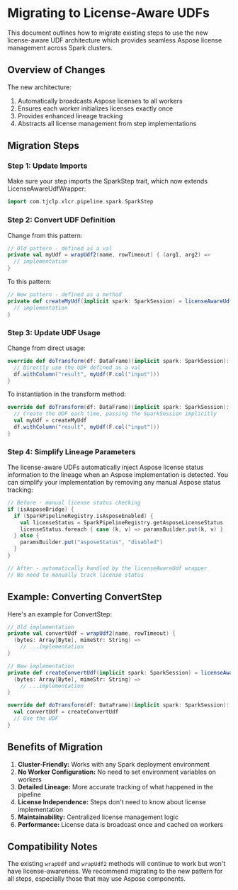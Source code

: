 # Migrating to License-Aware UDFs

This document outlines how to migrate existing steps to use the new license-aware UDF architecture which provides seamless Aspose license management across Spark clusters.

## Overview of Changes

The new architecture:

1. Automatically broadcasts Aspose licenses to all workers
2. Ensures each worker initializes licenses exactly once
3. Provides enhanced lineage tracking
4. Abstracts all license management from step implementations

## Migration Steps

### Step 1: Update Imports

Make sure your step imports the SparkStep trait, which now extends LicenseAwareUdfWrapper:

```scala
import com.tjclp.xlcr.pipeline.spark.SparkStep
```

### Step 2: Convert UDF Definition

Change from this pattern:

```scala
// Old pattern - defined as a val
private val myUdf = wrapUdf2(name, rowTimeout) { (arg1, arg2) =>
  // implementation
}
```

To this pattern:

```scala
// New pattern - defined as a method
private def createMyUdf(implicit spark: SparkSession) = licenseAwareUdf2(name, rowTimeout) { (arg1, arg2) =>
  // implementation
}
```

### Step 3: Update UDF Usage

Change from direct usage:

```scala
override def doTransform(df: DataFrame)(implicit spark: SparkSession): DataFrame = {
  // Directly use the UDF defined as a val
  df.withColumn("result", myUdf(F.col("input")))
}
```

To instantiation in the transform method:

```scala
override def doTransform(df: DataFrame)(implicit spark: SparkSession): DataFrame = {
  // Create the UDF each time, passing the SparkSession implicitly
  val myUdf = createMyUdf
  df.withColumn("result", myUdf(F.col("input")))
}
```

### Step 4: Simplify Lineage Parameters

The license-aware UDFs automatically inject Aspose license status information to the lineage when an Aspose implementation is detected. You can simplify your implementation by removing any manual Aspose status tracking:

```scala
// Before - manual license status checking
if (isAsposeBridge) {
  if (SparkPipelineRegistry.isAsposeEnabled) {
    val licenseStatus = SparkPipelineRegistry.getAsposeLicenseStatus
    licenseStatus.foreach { case (k, v) => paramsBuilder.put(k, v) }
  } else {
    paramsBuilder.put("asposeStatus", "disabled")
  }
}

// After - automatically handled by the licenseAwareUdf wrapper
// No need to manually track license status
```

## Example: Converting ConvertStep

Here's an example for ConvertStep:

```scala
// Old implementation
private val convertUdf = wrapUdf2(name, rowTimeout) {
  (bytes: Array[Byte], mimeStr: String) => 
    // ...implementation
}

// New implementation
private def createConvertUdf(implicit spark: SparkSession) = licenseAwareUdf2(name, rowTimeout) {
  (bytes: Array[Byte], mimeStr: String) => 
    // ...implementation
}

override def doTransform(df: DataFrame)(implicit spark: SparkSession): DataFrame = {
  val convertUdf = createConvertUdf
  // Use the UDF
}
```

## Benefits of Migration

1. **Cluster-Friendly:** Works with any Spark deployment environment
2. **No Worker Configuration:** No need to set environment variables on workers
3. **Detailed Lineage:** More accurate tracking of what happened in the pipeline
4. **License Independence:** Steps don't need to know about license implementation
5. **Maintainability:** Centralized license management logic
6. **Performance:** License data is broadcast once and cached on workers

## Compatibility Notes

The existing `wrapUdf` and `wrapUdf2` methods will continue to work but won't have license-awareness. We recommend migrating to the new pattern for all steps, especially those that may use Aspose components.